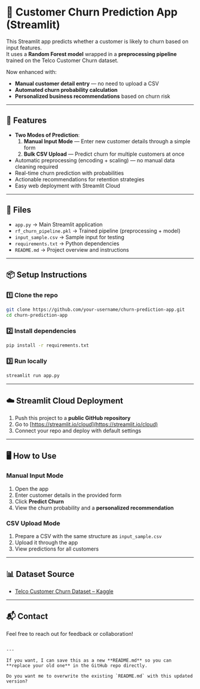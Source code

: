 # 🧠 Customer Churn Prediction App (Streamlit)

This Streamlit app predicts whether a customer is likely to churn based on input features.  
It uses a **Random Forest model** wrapped in a **preprocessing pipeline** trained on the Telco Customer Churn dataset.

Now enhanced with:
- **Manual customer detail entry** — no need to upload a CSV
- **Automated churn probability calculation**
- **Personalized business recommendations** based on churn risk

---

## 🚀 Features

- **Two Modes of Prediction**:
  1. **Manual Input Mode** — Enter new customer details through a simple form
  2. **Bulk CSV Upload** — Predict churn for multiple customers at once
- Automatic preprocessing (encoding + scaling) — no manual data cleaning required
- Real-time churn prediction with probabilities
- Actionable recommendations for retention strategies
- Easy web deployment with Streamlit Cloud

---

## 📁 Files

- `app.py` → Main Streamlit application
- `rf_churn_pipeline.pkl` → Trained pipeline (preprocessing + model)
- `input_sample.csv` → Sample input for testing
- `requirements.txt` → Python dependencies
- `README.md` → Project overview and instructions

---

## 📦 Setup Instructions

### 1️⃣ Clone the repo
```bash
git clone https://github.com/your-username/churn-prediction-app.git
cd churn-prediction-app
````

### 2️⃣ Install dependencies

```bash
pip install -r requirements.txt
```

### 3️⃣ Run locally

```bash
streamlit run app.py
```

---

## ☁️ Streamlit Cloud Deployment

1. Push this project to a **public GitHub repository**
2. Go to [https://streamlit.io/cloud](https://streamlit.io/cloud)
3. Connect your repo and deploy with default settings

---

## 🖥 How to Use

### **Manual Input Mode**

1. Open the app
2. Enter customer details in the provided form
3. Click **Predict Churn**
4. View the churn probability and a **personalized recommendation**

### **CSV Upload Mode**

1. Prepare a CSV with the same structure as `input_sample.csv`
2. Upload it through the app
3. View predictions for all customers

---

## 📊 Dataset Source

* [Telco Customer Churn Dataset – Kaggle](https://www.kaggle.com/datasets/blastchar/telco-customer-churn)

---

## 📬 Contact

Feel free to reach out for feedback or collaboration!

```

---

If you want, I can save this as a new **README.md** so you can **replace your old one** in the GitHub repo directly.  

Do you want me to overwrite the existing `README.md` with this updated version?
```
